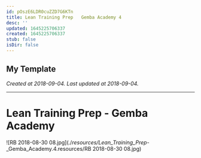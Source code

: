 ```yaml
---
id: pOszE6LDR0cuZZD7G6KTn
title: Lean Training Prep   Gemba Academy 4
desc: ''
updated: 1645225706337
created: 1645225706337
stub: false
isDir: false
---
```

My Template
---

_Created at 2018-09-04._
_Last updated at 2018-09-04._




---

# Lean Training Prep - Gemba Academy


![RB 2018-08-30 08.jpg](./_resources/Lean_Training_Prep_-_Gemba_Academy.4.resources/RB 2018-08-30 08.jpg)

